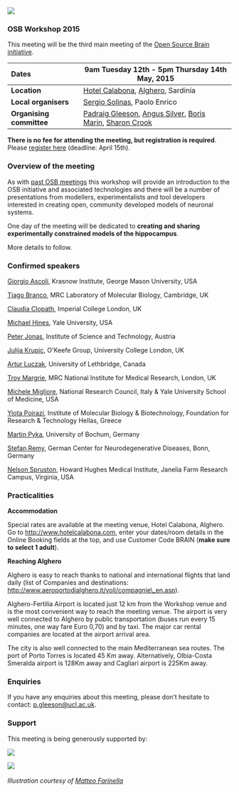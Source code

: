 ![](https://raw.githubusercontent.com/OpenSourceBrain/OSB_Documentation/master/resources/images/osb2015.png)

### OSB Workshop 2015

This meeting will be the third main meeting of the [Open Source Brain initiative](http://www.opensourcebrain.org).


| Dates | **9am Tuesday 12th - 5pm Thursday 14th May, 2015** |
| :------|-------|
| **Location** | [Hotel Calabona](http://www.hotelcalabona.com/), [Alghero](http://www.alghero-turismo.it/en/), Sardinia |
| **Local organisers** | [Sergio Solinas](/users/23), Paolo Enrico |
| **Organising committee** | [Padraig Gleeson](/users/4), [Angus Silver](/users/6), [Boris Marin](/users/67), [Sharon Crook](/users/8) |

**There is no fee for attending the meeting, but registration is required**. Please [register here](https://docs.google.com/forms/d/1eklsg3r6lK8vMP9DkX1HhGoTMzkX9Fk2Yi6IMNnj_Pc/viewform?usp=send_form) (deadline: April 15th).

### Overview of the meeting

As with [past OSB meetings](http://www.opensourcebrain.org/docs#Meetings) this workshop will provide an introduction to the OSB initiative and associated technologies and there will be a number of presentations from modellers, experimentalists and tool developers interested in creating open, community developed models of neuronal systems.  

One day of the meeting will be dedicated to **creating and sharing experimentally constrained models of the hippocampus**.

More details to follow.

### Confirmed speakers

[Giorgio Ascoli](http://krasnow1.gmu.edu/cn3/ascoli/), Krasnow Institute, George Mason University, USA

[Tiago Branco](http://www2.mrc-lmb.cam.ac.uk/group-leaders/a-to-g/tiago-branco), MRC Laboratory of Molecular Biology, Cambridge, UK

[Claudia Clopath](http://www.bg.ic.ac.uk/research/c.clopath/), Imperial College London, UK

[Michael Hines](http://www.neuron.yale.edu/neuron), Yale University, USA

[Peter Jonas](http://ist.ac.at/research/research-groups/jonas-group/), Institute of Science and Technology, Austria

[Julija Krupic](https://www.ucl.ac.uk/cdb/research/okeefe), O'Keefe Group, University College London, UK

[Artur Luczak](http://lethbridgebraindynamics.com/artur_luczak), University of Lethbridge, Canada

[Troy Margrie](http://www.nimr.mrc.ac.uk/research/troy-margrie/), MRC National Institute for Medical Research, London, UK

[Michele Migliore](http://www.pa.ibf.cnr.it/personale/migliore/index.html), National Research Council, Italy & Yale University School of Medicine, USA

[Yiota Poirazi](http://dendrites.gr), Institute of Molecular Biology & Biotechnology, Foundation for Research & Technology Hellas, Greece

[Martin Pyka](http://cns.mrg1.rub.de/index.php/people/128-martin-pyka), University of Bochum, Germany

[Stefan Remy](http://www.dzne.de/en/sites/bonn/research-groups/remy.html), German Center for Neurodegenerative Diseases, Bonn, Germany

[Nelson Spruston](http://janelia.org/people/administration/nelson-spruston), Howard Hughes Medical Institute, Janelia Farm Research Campus, Virginia, USA


### Practicalities 

**Accommodation**

Special rates are available at the meeting venue, Hotel Calabona, Alghero. Go to http://www.hotelcalabona.com, enter your dates/room details in the Online Booking fields at the top, and use Customer Code BRAIN (**make sure to select 1 adult**). 

**Reaching Alghero**

Alghero is easy to reach thanks to national and international flights that land daily (list of Companies and destinations: http://www.aeroportodialghero.it/voli/compagnie\_en.asp).

Alghero-Fertilia Airport is located just 12 km from the Workshop venue and is the most convenient way to reach the meeting venue. The airport is very well connected to Alghero by public transportation (buses run every 15 minutes, one way fare Euro 0,70) and by taxi. The major car rental companies are located at the airport arrival area.

The city is also well connected to the main Mediterranean sea routes. The port of Porto Torres is located 45 Km away. Alternatively, Olbia-Costa Smeralda airport is 128Km away and Cagliari airport is 225Km away.

### Enquiries

If you have any enquiries about this meeting, please don’t hesitate to contact: p.gleeson@ucl.ac.uk.

### Support

This meeting is being generously supported by:

![](http://www.opensourcebrain.org/images/wellcomelogo.png) 

![](http://www.neuroml.org/images/nih.png)
&nbsp;

*Illustration courtesy of [Matteo Farinella](https://matteofarinella.wordpress.com) &nbsp;*
